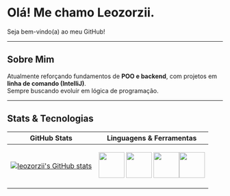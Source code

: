 # Olá! Me chamo Leozorzii.
Seja bem-vindo(a) ao meu GitHub!

---

## Sobre Mim
Atualmente reforçando fundamentos de **POO e backend**, com projetos em **linha de comando (IntelliJ)**.  
Sempre buscando evoluir em lógica de programação.

---

##  Stats & Tecnologias

| GitHub Stats | Linguagens & Ferramentas |
|--------------|---------------------------|
| [![leozorzii's GitHub stats](https://github-readme-stats.vercel.app/api?username=leozorzii&show_icons=true&theme=tokyonight)](https://github.com/leozorzii/github-readme-stats) | <p align="center"> <img src="https://cdn.jsdelivr.net/gh/devicons/devicon/icons/java/java-original.svg" width="60"/> <img src="https://cdn.jsdelivr.net/gh/devicons/devicon/icons/cplusplus/cplusplus-original.svg" width="60"/> <img src="https://cdn.jsdelivr.net/gh/devicons/devicon/icons/c/c-original.svg" width="60"/><img src="https://cdn.jsdelivr.net/gh/devicons/devicon/icons/vscode/vscode-original.svg" width="60"/>
